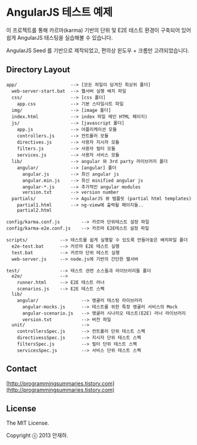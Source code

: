 AngularJS 테스트 예제
================


이 프로젝트를 통해 카르마(karma) 기반의 단위 및 E2E 테스트 환경이 구축되어 있어 쉽게 AngularJS 테스팅을 실습해볼 수 있습니다.

AngularJS Seed 를 기반으로 제작되었고, 편의상 윈도우 + 크롬만 고려되었습니다.




## Directory Layout

    app/                    --> [모든 파일이 담겨진 최상위 폴더]
      web-server-start.bat  --> 웹서버 실행 배치 파일
      css/                  --> [css 폴더]
        app.css             --> 기본 스타일시트 파일
      img/                  --> [image 폴더]
      index.html            --> index 파일 메인 HTML 페이지)
      js/                   --> [javascript 폴더]
        app.js              --> 어플리케이션 모듈
        controllers.js      --> 컨트롤러 모듈
        directives.js       --> 사용자 지시자 모듈
        filters.js          --> 사용자 필터 모듈
        services.js         --> 사용자 서비스 모듈
      lib/                  --> angular 와 3rd party 라이브러리 폴더
        angular/            --> [angular] 폴더
          angular.js        --> 최신 angular js
          angular.min.js    --> 최신 minified angular js
          angular-*.js      --> 추가적인 angular modules
          version.txt       --> version number
      partials/             --> AgularJS 뷰 템플릿 (partial html templates)
        partial1.html       --> ng-view에 출력될 페이지들..
        partial2.html

    config/karma.conf.js        --> 카르마 단위테스트 설정 파일
    config/karma-e2e.conf.js    --> 카르마 E2E테스트 설정 파일

    scripts/            --> 테스트를 쉽게 실행할 수 있도록 만들어놓은 배치파일 폴더
      e2e-test.bat      --> 카르마 E2E 테스트 실행
      test.bat          --> 카르마 단위 테스트 실행
      web-server.js     --> node.js에 기반의 간단한 웹서버

    test/               --> 테스트 관련 소스들과 라이브러리들 폴더
      e2e/              -->
        runner.html     --> E2E 테스트 러너
        scenarios.js    --> E2E 테스트 스펙
      lib/
        angular/                --> 앵귤러 테스팅 라이브러리
          angular-mocks.js      --> 테스트를 위한 특정 앵귤러 서비스의 Mock
          angular-scenario.js   --> 앵귤러 시나리오 테스트(E2E) 러너 라이브러리
          version.txt           --> 버전 파일
      unit/                     --> 
        controllersSpec.js      --> 컨트롤러 단위 테스트 스펙
        directivessSpec.js      --> 지시자 단위 테스트 스펙
        filtersSpec.js          --> 필터 단위 테스트 스펙
        servicesSpec.js         --> 서비스 단위 테스트 스펙


## Contact

[http://programmingsummaries.tistory.com](http://programmingsummaries.tistory.com)


## License

The MIT License.

Copyright ⓒ 2013 안재하.

